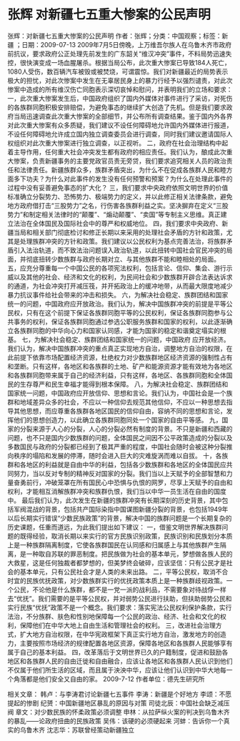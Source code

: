 # 张辉  对新疆七五重大惨案的公民声明

张辉：对新疆七五重大惨案的公民声明
作者：张辉；分类：中国观察；标签：新疆 ；日期：2009-07-13
2009年7月5日傍晚，上万维吾尔族人在乌鲁木齐市政府前抗议，要求政府公正处理先前发生的广东韶关“维汉冲突”事件，不料局势迅速失控，很快演变成一场血腥屠杀。根据当局公布，此次重大惨案已导致184人死亡，1080人受伤，数百辆汽车被毁或被焚烧，可谓震惊。我们对新疆最近的局势表示极大的担忧，对此次惨案中发生在无辜居民身上的暴力行经予以强烈谴责，对此次惨案中造成的所有维汉伤亡同胞表示深切哀悼和慰问，并表明我们的立场和要求：
一，此次重大惨案发生后，中国政府组织了国内外媒体对事件进行了采访，对死伤的各族群同胞积极安排赔偿，为避免事态的继续扩大创造了先机。但是我们要求政府当局迅速调查此次重大惨案的全部细节，并公布所有调查结果。鉴于国内外各界对此次重大惨案有众多质疑，我们建议不设任何障碍地允许国内外媒体进行报道，不设任何障碍地允许成立国内独立调查委员会进行调查，同时我们建议邀请国际人权组织对此次重大惨案进行独立调查，以正视听。
二，政府在社会治理结构中起着主导作用，任何重大社会冲突发生都有政府的相应责任。我们认为，酿成此次重大惨案，负责新疆事务的主要党政官员责无旁贷，我们要求追究相关人员的政治责任和法律责任。新疆族群众多，族群矛盾突出，为什么不在促成各族群人民和睦方面多下功夫？为什么对此事件的发生没有任何预警和预案？为什么在处理此事件的过程中没有妥善避免事态的扩大化？
三，我们要求中央政府依照文明世界的价值标准确立分裂势力、恐怖势力、极端势力的定义，并以此修正相关法律条款，避免地方政府借打击“三股势力”之名，行伤害各族群利益之实。坚决摒弃在定义“三股势力”和制定相关法律时的“颠覆”、“煽动颠覆”、“卖国”等专制主义思维。真正建立法治在全体国民及国际社会中的尊严和权威地位。
四，我们要求中央政府、新疆当局和相关部门彻底检讨和修正长期以来采用的处理社会矛盾的方针和政策，尤其是处理族群冲突的方针和政策。我们建议以公民权利为基点完善法治，将族群矛盾引入法治轨道，而不致法治问题误入政治轨道，以此扭转中国社会官民冲突的局面，并彻底扭转少数族群与政府长期对立、与其他族群不能和睦相处的局面。
五，应充分尊重每一个中国公民的各项宪法权利，包括言论、信仰、集会、游行示威以及其他的社会、经济和文化的权利，为民间社会和少数族群开辟合法表达诉求的通道，为社会冲突打开减压筏，并开拓政治上的缓冲地带，从而最大限度地减少暴力抗议事件给社会带来的冲击和损失。
六，为解决社会稳定、族群团结和国家统一的问题，中国政府应开放政治。我们认为，解决中国族群冲突的前提是平等公民权，只有在这个前提下保证各族群同胞平等的公民权利，保证各族群同胞参与公共事务的权利，保证各族群同胞通过参选公职服务族群和国家的权利，以此逐渐确立各族群同胞的中华向心力和国家认同感，才能为国家的稳定和谐奠定塌实的根基。
七，为解决社会稳定、族群团结和国家统一的问题，中国政府 应开放经济。我们认为，解决中国族群冲突的重点真正实现地方自治，调整地方自治的权限，在此前提下依靠市场配置经济资源，杜绝权力对少数族群地区经济资源的强制性占有和垄断。只有这样，各地区和各族群的土地、矿产和能源资源才能有效地为各地区和各族群同胞带来属于自己的经济利益，只有这样，各地区、各族群同胞和全体国民的生存尊严和民生幸福才能得到根本保障。
八，为解决社会稳定、族群团结和国家统一问题，中国政府应开放信仰、思想和言论。我们认为，中国社会是一个族群和地域差异众多的社会，不应以一种信仰去规范其他信仰，不应以一种思想去指导其他思想，而应尊重各族群各地区国民的信仰自由，容纳不同的思想和言论，发挥他们的思想创造力，以此确立各族群同胞同处一个国家的自由平等感。
九，国家的分裂来源于人心的分裂，人心的分裂必然有制度的背景。不只是新疆和西藏的问题，也不只是国内少数族群的问题，全体国民之间因不公平政策造成的分裂以及多数国民与政府的分裂都已经到了极其严重的程度，中国社会随时会被这种分裂推向秩序的塌陷和发展的停滞，随时会进入巨大的灾难旋涡而难以自拔。
十，各族群和各地区的利益就是自由中华的利益，包括各少数族群和各地区的全体国民应共同努力，当以反对专制的精神反对国家的分裂。我们当以上天赋予的全部智慧和力量奋勇前行，冲破笼罩在所有国民心中恐惧与仇恨的网罗，尽享上天赋予的自由和权利，才能相互消解族群冲突和族群仇恨，我们当以中华一员生活在自由的国度中。
最后我们认为，此次发生在新疆的族群冲突有长期深刻的历史背景，其中包括军阀混战的背景，包括共产国际染指中国谋图新疆分裂的背景，也包括1949年以后长期实行错误“少数民族政策”的背景，解决中国的族群问题是一个长期复杂的历史课题，任重而道远，为此我们提出如下建议：
一，借鉴文明世界解决族群问题的既得经验，取消长期以来实行的官方民族识别政策，民族识别和民族划分本质上是一种族群隔离制度，它使各族群国民在认同感和归属感上与其他族群产生隔离，是一种取自苏联的罪恶制度。把民族做为社会的基本单元，梦想做各族人民的大救星，这是任何独裁者都梦想的，但美梦终会破碎，应该坚信：只有公民才是社会的基本单元，只有公民社会才是人类的未来出路。
二，平等公民权，取消不合时宜的民族优抚政策，对少数族群实行的优抚政策本质上是一种族群歧视政策。一个公民，不论他是什么族群，都不是一党一派的战利品，不需要象对待战俘一样去“优抚”。我们需要的是平等公民权，并对弱势公民进行扶助，但扶助弱势公民和实行民族“优抚”政策不是一个概念。我们要求：落实宪法公民权利保护条款，实行法治，不分族群、肤色和性别地保障每一个公民的政治、经济、社会和文化的权利，保障他们在中华大地上自由生活和管理社会的权利。
三，改进社会治理方式，扩大地方自治权限，在中华宪政框架下真正实行地方自治，激发地方的创造力，主要按照市场经济的规律配置各地区资源，保障各地区和各族群人民能够享有属于自己的基本利益。
四，改革落后于文明世界已久的户籍制度，促进和鼓励各地区和各族群人民的自由迁徙和自由融合，应该让各地区和各族群人民认识到他们不仅属于他们所生活的区域，而且属于泱泱中华，应该让他们认识到中华大地每一个角落都是他们安全又自由的家。
2009-7-12
作者单位：德先生研究所

相关文章：
韩卢：与李涛君讨论新疆七五事件
李涛：新疆是个好地方
李颂：不愿提起的惨剧
纪赟：中国新疆地区暴乱的原因与对策
司徒北辰：中国社会缺乏减压阀
章文：对少数民族的怀柔政策必须调整
申林：从拉萨纵火案的判决到乌鲁木齐的暴乱——论政府扭曲的民族政策
吴伟：该硬的必须硬起来
河蚌：告诉你一个真实的乌鲁木齐
沈志华：苏联曾经策动新疆独立
